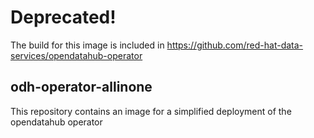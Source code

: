 # Deprecated!

The build for this image is included in https://github.com/red-hat-data-services/opendatahub-operator

## odh-operator-allinone
This repository contains an image for a simplified deployment of the opendatahub operator
